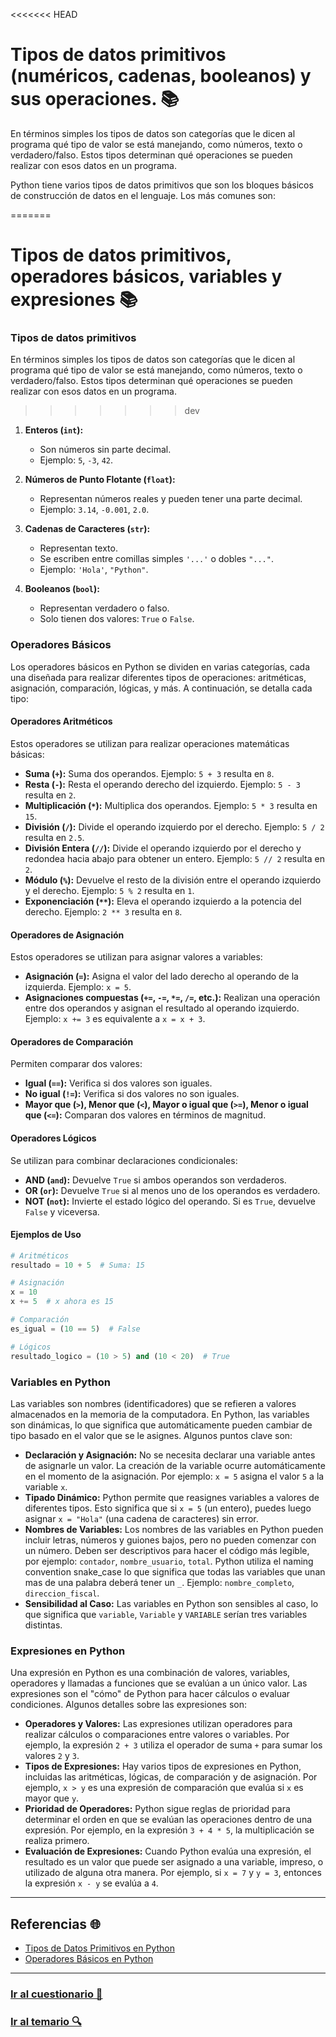 <<<<<<< HEAD
# Tipos de datos primitivos (numéricos, cadenas, booleanos) y sus operaciones. 📚

En términos simples los tipos de datos son categorías que le dicen al programa qué tipo de valor se está manejando, como números, texto o verdadero/falso. Estos tipos determinan qué operaciones se pueden realizar con esos datos en un programa.

Python tiene varios tipos de datos primitivos que son los bloques básicos de construcción de datos en el lenguaje. Los más comunes son:

=======
# Tipos de datos primitivos, operadores básicos, variables y expresiones 📚

### Tipos de datos primitivos

En términos simples los tipos de datos son categorías que le dicen al programa qué tipo de valor se está manejando, como números, texto o verdadero/falso. Estos tipos determinan qué operaciones se pueden realizar con esos datos en un programa.

>>>>>>> dev
1. **Enteros (`int`):** 
   - Son números sin parte decimal.
   - Ejemplo: `5`, `-3`, `42`.

2. **Números de Punto Flotante (`float`):**
   - Representan números reales y pueden tener una parte decimal.
   - Ejemplo: `3.14`, `-0.001`, `2.0`.

3. **Cadenas de Caracteres (`str`):**
   - Representan texto.
   - Se escriben entre comillas simples `'...'` o dobles `"..."`.
   - Ejemplo: `'Hola'`, `"Python"`.

4. **Booleanos (`bool`):**
   - Representan verdadero o falso.
   - Solo tienen dos valores: `True` o `False`.

### Operadores Básicos

Los operadores básicos en Python se dividen en varias categorías, cada una diseñada para realizar diferentes tipos de operaciones: aritméticas, asignación, comparación, lógicas, y más. A continuación, se detalla cada tipo:

#### Operadores Aritméticos
Estos operadores se utilizan para realizar operaciones matemáticas básicas:

- **Suma (`+`):** Suma dos operandos. Ejemplo: `5 + 3` resulta en `8`.
- **Resta (`-`):** Resta el operando derecho del izquierdo. Ejemplo: `5 - 3` resulta en `2`.
- **Multiplicación (`*`):** Multiplica dos operandos. Ejemplo: `5 * 3` resulta en `15`.
- **División (`/`):** Divide el operando izquierdo por el derecho. Ejemplo: `5 / 2` resulta en `2.5`.
- **División Entera (`//`):** Divide el operando izquierdo por el derecho y redondea hacia abajo para obtener un entero. Ejemplo: `5 // 2` resulta en `2`.
- **Módulo (`%`):** Devuelve el resto de la división entre el operando izquierdo y el derecho. Ejemplo: `5 % 2` resulta en `1`.
- **Exponenciación (`**`):** Eleva el operando izquierdo a la potencia del derecho. Ejemplo: `2 ** 3` resulta en `8`.

#### Operadores de Asignación
Estos operadores se utilizan para asignar valores a variables:

- **Asignación (`=`):** Asigna el valor del lado derecho al operando de la izquierda. Ejemplo: `x = 5`.
- **Asignaciones compuestas (`+=`, `-=`, `*=`, `/=`, etc.):** Realizan una operación entre dos operandos y asignan el resultado al operando izquierdo. Ejemplo: `x += 3` es equivalente a `x = x + 3`.

#### Operadores de Comparación
Permiten comparar dos valores:

- **Igual (`==`):** Verifica si dos valores son iguales.
- **No igual (`!=`):** Verifica si dos valores no son iguales.
- **Mayor que (`>`), Menor que (`<`), Mayor o igual que (`>=`), Menor o igual que (`<=`):** Comparan dos valores en términos de magnitud.

#### Operadores Lógicos
Se utilizan para combinar declaraciones condicionales:

- **AND (`and`):** Devuelve `True` si ambos operandos son verdaderos.
- **OR (`or`):** Devuelve `True` si al menos uno de los operandos es verdadero.
- **NOT (`not`):** Invierte el estado lógico del operando. Si es `True`, devuelve `False` y viceversa.

#### Ejemplos de Uso
```python
# Aritméticos
resultado = 10 + 5  # Suma: 15

# Asignación
x = 10
x += 5  # x ahora es 15

# Comparación
es_igual = (10 == 5)  # False

# Lógicos
resultado_logico = (10 > 5) and (10 < 20)  # True
```

### Variables en Python

Las variables son nombres (identificadores) que se refieren a valores almacenados en la memoria de la computadora. En Python, las variables son dinámicas, lo que significa que automáticamente pueden cambiar de tipo basado en el valor que se le asignes. Algunos puntos clave son:

- **Declaración y Asignación:** No se necesita declarar una variable antes de asignarle un valor. La creación de la variable ocurre automáticamente en el momento de la asignación. Por ejemplo: `x = 5` asigna el valor `5` a la variable `x`.
- **Tipado Dinámico:** Python permite que reasignes variables a valores de diferentes tipos. Esto significa que si `x = 5` (un entero), puedes luego asignar `x = "Hola"` (una cadena de caracteres) sin error.
- **Nombres de Variables:** Los nombres de las variables en Python pueden incluir letras, números y guiones bajos, pero no pueden comenzar con un número. Deben ser descriptivos para hacer el código más legible, por ejemplo: `contador`, `nombre_usuario`, `total`. Python utiliza el naming convention snake_case lo que significa que todas las variables que unan mas de una palabra deberá tener un `_`. Ejemplo: `nombre_completo`, `direccion_fiscal`.
- **Sensibilidad al Caso:** Las variables en Python son sensibles al caso, lo que significa que `variable`, `Variable` y `VARIABLE` serían tres variables distintas.

### Expresiones en Python

Una expresión en Python es una combinación de valores, variables, operadores y llamadas a funciones que se evalúan a un único valor. Las expresiones son el "cómo" de Python para hacer cálculos o evaluar condiciones. Algunos detalles sobre las expresiones son:

- **Operadores y Valores:** Las expresiones utilizan operadores para realizar cálculos o comparaciones entre valores o variables. Por ejemplo, la expresión `2 + 3` utiliza el operador de suma `+` para sumar los valores `2` y `3`.
- **Tipos de Expresiones:** Hay varios tipos de expresiones en Python, incluidas las aritméticas, lógicas, de comparación y de asignación. Por ejemplo, `x > y` es una expresión de comparación que evalúa si `x` es mayor que `y`.
- **Prioridad de Operadores:** Python sigue reglas de prioridad para determinar el orden en que se evalúan las operaciones dentro de una expresión. Por ejemplo, en la expresión `3 + 4 * 5`, la multiplicación se realiza primero.
- **Evaluación de Expresiones:** Cuando Python evalúa una expresión, el resultado es un valor que puede ser asignado a una variable, impreso, o utilizado de alguna otra manera. Por ejemplo, si `x = 7` y `y = 3`, entonces la expresión `x - y` se evalúa a `4`.

---

## Referencias 🌐

- [Tipos de Datos Primitivos en Python](https://docs.python.org/3/library/stdtypes.html)
- [Operadores Básicos en Python](https://docs.python.org/3/library/stdtypes.html#numeric-types-int-float-complex)

---

### [Ir al cuestionario 📝](../../cuestionario/01-fundamentos/tipos-de-datos-y-operaciones.md)

### [Ir al temario 🔍](../../readme.md)